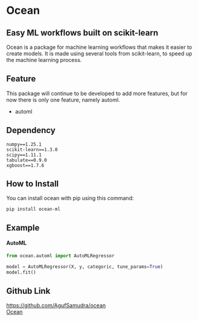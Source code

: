 # Ocean

## Easy ML workflows built on scikit-learn

Ocean is a package for machine learning workflows that makes it easier to create models. It is made using several tools from scikit-learn, to speed up the machine learning process.

## Feature

This package will continue to be developed to add more features, but for now there is only one feature, namely automl.

- automl

## Dependency

```console
numpy==1.25.1
scikit-learn==1.3.0
scipy==1.11.1
tabulate==0.9.0
xgboost==1.7.6
```

## How to Install

You can install ocean with pip using this command:
```console
pip install ocean-ml
```

## Example

#### AutoML

```python
from ocean.automl import AutoMLRegressor

model = AutoMLRegressor(X, y, categoric, tune_params=True)
model.fit()
```

## Github Link
https://github.com/AgufSamudra/ocean <br>
[Ocean](https://github.com/AgufSamudra/ocean)